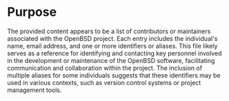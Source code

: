 # Purpose
The provided content appears to be a list of contributors or maintainers associated with the OpenBSD project. Each entry includes the individual's name, email address, and one or more identifiers or aliases. This file likely serves as a reference for identifying and contacting key personnel involved in the development or maintenance of the OpenBSD software, facilitating communication and collaboration within the project. The inclusion of multiple aliases for some individuals suggests that these identifiers may be used in various contexts, such as version control systems or project management tools.
